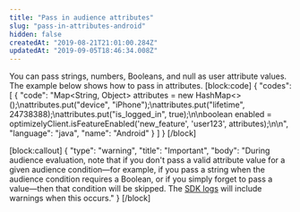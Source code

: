 ```yaml
---
title: "Pass in audience attributes"
slug: "pass-in-attributes-android"
hidden: false
createdAt: "2019-08-21T21:01:00.284Z"
updatedAt: "2019-09-05T18:46:34.008Z"
---
```

You can pass strings, numbers, Booleans, and null as user attribute values. The example below shows how to pass in attributes.
[block:code]
{
  "codes": [
    {
      "code": "Map<String, Object> attributes = new HashMap<>();\nattributes.put(\"device\", \"iPhone\");\nattributes.put(\"lifetime\", 24738388);\nattributes.put(\"is_logged_in\", true);\n\nboolean enabled = optimizelyClient.isFeatureEnabled('new_feature', 'user123', attributes);\n\n",
      "language": "java",
      "name": "Android"
    }
  ]
}
[/block]

[block:callout]
{
  "type": "warning",
  "title": "Important",
  "body": "During audience evaluation, note that if you don't pass a valid attribute value for a given audience condition—for example, if you pass a string when the audience condition requires a Boolean, or if you simply forget to pass a value—then that condition will be skipped. The [SDK logs](doc:customize-logger-android) will include warnings when this occurs."
}
[/block]